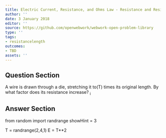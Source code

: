 ```yaml
---
title: Electric Current, Resistance, and Ohms Law - Resistance and Resistivity
author: ''
date: 3 January 2018
editor: ''
source: https://github.com/openwebwork/webwork-open-problem-library
type: ''
tags:
- resistancelength
outcomes:
- TBD
assets: ''
---
```


## Question Section 

A wire is drawn through a die, stretching it to(T) times its original length. By what factor does its resistance increase?
<sub>i<sub>



## Answer Section

from random import randrange
showHint = 3


T = randrange(2,4,1)
E = T**2